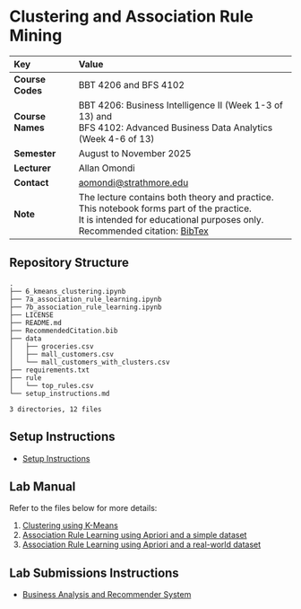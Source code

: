 # Clustering and Association Rule Mining

| Key              | Value                                                                                                                                                                                                                                                                                                        |
|:-----------------|:-------------------------------------------------------------------------------------------------------------------------------------------------------------------------------------------------------------------------------------------------------------------------------------------------------------|
| **Course Codes** | BBT 4206 and BFS 4102                                                                                                                                                                                                                                                                                        |
| **Course Names** | BBT 4206: Business Intelligence II (Week 1-3 of 13) and<br/>BFS 4102: Advanced Business Data Analytics (Week 4-6 of 13)                                                                                                                                                                                      |
| **Semester**     | August to November 2025                                                                                                                                                                                                                                                                                      |
| **Lecturer**     | Allan Omondi                                                                                                                                                                                                                                                                                                 |
| **Contact**      | aomondi@strathmore.edu                                                                                                                                                                                                                                                                                       |
| **Note**         | The lecture contains both theory and practice.<br/>This notebook forms part of the practice.<br/>It is intended for educational purposes only.<br/>Recommended citation: [BibTex](https://raw.githubusercontent.com/course-files/ClusteringandAssociationRuleMining/refs/heads/main/RecommendedCitation.bib) |

## Repository Structure

```text
.
├── 6_kmeans_clustering.ipynb
├── 7a_association_rule_learning.ipynb
├── 7b_association_rule_learning.ipynb
├── LICENSE
├── README.md
├── RecommendedCitation.bib
├── data
│   ├── groceries.csv
│   ├── mall_customers.csv
│   └── mall_customers_with_clusters.csv
├── requirements.txt
├── rule
│   └── top_rules.csv
└── setup_instructions.md

3 directories, 12 files
```

## Setup Instructions

- [Setup Instructions](setup_instructions.md)

## Lab Manual

Refer to the files below for more details:

1. [Clustering using K-Means](6_kmeans_clustering.ipynb)
2. [Association Rule Learning using Apriori and a simple dataset](7a_association_rule_learning.ipynb)
3. [Association Rule Learning using Apriori and a real-world dataset](7b_association_rule_learning.ipynb)

## Lab Submissions Instructions

- [Business Analysis and Recommender System](7b_association_rule_learning.ipynb)
